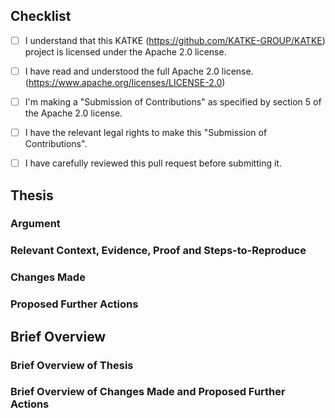 <!-- INSTRUCTIONS: -->
<!-- These are comments, they're written like this inside arrow-dash brackets -->
<!-- These comments are here to provide guidance to you -->
<!-- These comments are not rendered in the final output -->

<!-- STRUCTURE: -->
<!-- "Checklist" section: Provide input on critical checklist items -->
<!-- "Thesis" section: Present your complete case for this PR -->
<!-- "Brief Overview" section: Condense your thesis into a brief overview -->

## Checklist
<!-- INSTRUCTIONS: -->
<!-- UNCHECKED CHECKLIST ITEM LOOKS LIKE THIS: "[ ]", -->
<!-- this means that you disagree with the statement made.  -->
<!-- CHECKED CHECKLIST ITEM LOOKS LIKE THIS: "[x]" -->
<!-- this means that you agree with the statement made.  -->

- [ ] I understand that this KATKE (https://github.com/KATKE-GROUP/KATKE) project  is licensed under the Apache 2.0 license.
- [ ] I have read and understood the full Apache 2.0 license. (https://www.apache.org/licenses/LICENSE-2.0)

- [ ] I'm making a "Submission of Contributions" as specified by section 5 of the Apache 2.0 license.
- [ ] I have the relevant legal rights to make this "Submission of Contributions".

- [ ] I have carefully reviewed this pull request before submitting it.

## Thesis

### Argument
<!-- State the reasoning for this PR as a clear argument -->
<!-- This helps us evaluate the PR effectively -->

### Relevant Context, Evidence, Proof and Steps-to-Reproduce
<!-- Provide relevant supporting materials for the argument -->
<!-- And relevant GitHub Issue links and context -->
<!-- Good faith matters most - share what you know, even if incomplete -->

### Changes Made
<!-- Comprehensively outline the specific changes implemented in this PR -->
<!-- Include technical details, new files, modified functionality, etc -->
<!-- Explain trade-offs or design decisions made, etc -->
<!-- GOOD FAITH MATTERS MOST - share what you know, even if incomplete -->
<!-- Clearly note any uncertainty, ambiguity, missing information, etc -->
<!-- This section will serve as initial reference material for changes made -->

### Proposed Further Actions
<!-- What actions do you propose we take with this PR? -->
<!-- Connect the proposed actions to the argument -->
<!-- "Implementation needs discussion" is a valid action too -->

## Brief Overview

### Brief Overview of Thesis
<!-- Summarise your argument and supporting materials into a few key points -->

### Brief Overview of Changes Made and Proposed Further Actions
<!-- Summarize the changes made and proposed further actions into a few key points -->
